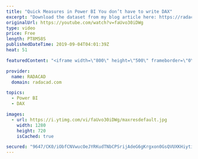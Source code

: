 ```yaml
---
title: "Quick Measures in Power BI You don’t have to write DAX"
excerpt: "Download the dataset from my blog article here: https://radacad.com/quick-measures-in-power-bi-you-dont-have-to-write-dax  To learn more about the difference of Power BI default Date dimension and custom date table, read this article: https://radacad.com/power-bi-date-dimension-default-or-custom-is-it-confusing"
originalUrl: https://youtube.com/watch?v=faUvo30iDWg
type: video
price: Free
length: PT8M58S
publishedDateTime: 2019-09-04T04:01:39Z
heat: 51

featuredContent: "<iframe width=\"800\" height=\"500\" frameborder=\"0\" src=\"https://www.youtube.com/embed/faUvo30iDWg\" allow=\"accelerometer; autoplay; encrypted-media; gyroscope; picture-in-picture\" allowfullscreen></iframe>"

provider:
  name: RADACAD
  domain: radacad.com

topics:
  - Power BI
  - DAX

images:
  - url: https://i.ytimg.com/vi/faUvo30iDWg/maxresdefault.jpg
    width: 1280
    height: 720
    isCached: true

secured: "9647/CK0/iObfCNVwucOeJYRKudTNbCPSrijAdeG6gKrgxon0GsQVUXKHiytiV+lVXhFbq1+iGoAO8t9yjp3mZURb1mN5knNQ7x665z2GzgcZCtG7AT5pRcQE1QzrbUoofCTLQhFPMmYo9Aaxit9T2sRQc/nnjAs3oovUFwxdwOafV0o9dY9ssIW5iZXYPWV4WYVuQP6rotCYNlkW9ed8xp3VXY+U1Vr6YxWYY7SQ7mhDn1I8SaPqKiYltW9wIDDbcuJKFoaN0ojv0pBQIkRV/EbhIXVzSxT8m5i85ma5ynYr8KyDGPa3brJ4TL2FfNE9+65wMkqhEAOBymgwNEMBjJTiwTfFRUuON6+YruFnOHgy0gOnh3qKZj/G3F2OELWfRoBZPHn9CX75C3ntMLZ2JR8enicS5c5eRJPIRKll8w=;m6OBceWK8spapWzDXRpKaQ=="
---
```


